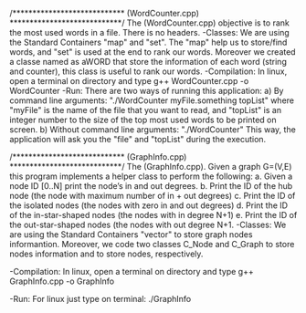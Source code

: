 

/**************************** (WordCounter.cpp) ****************************/
The (WordCounter.cpp) objective is to rank the most used words in a file. There is no headers. 
-Classes: We are using the Standard Containers "map" and "set". The "map" help us to store/find words, and "set" 
is used at the end to rank our words. Moreover we created a classe named as aWORD that store the information of 
each word (string and counter), this class is useful to rank our words. 
-Compilation: In linux, open a terminal on directory and type g++ WordCounter.cpp -o WordCounter
-Run: There are two ways of running this application: 
a) By command line arguments: "./WordCounter myFile.something topList" where "myFile" is the name of the file that you want to read, 
and "topList" is an integer number to the size of the top most used words to be printed on screen. 
b) Without command line arguments: "./WordCounter" This way, the application will ask you the "file" and "topList" during the execution.



/**************************** (GraphInfo.cpp) ****************************/
The (GraphInfo.cpp).  Given a graph G=(V,E) this program implements a helper class to perform the following:
a.  Given a node ID 	[0..N] print the node’s in and out degrees.
b.  Print the ID of the hub node (the node with maximum number of in + out degrees)
c.  Print the ID of the isolated nodes (the nodes with zero in and out degrees)
d.  Print the ID of the in-star-shaped nodes (the nodes with in degree N+1)
e.  Print the ID of the out-star-shaped nodes (the nodes with out degree N+1.
-Classes: We are using the Standard Containers "vector" to store graph nodes informantion. 
Moreover, we code two classes C_Node and C_Graph to store nodes information and to store nodes, respectively.  

-Compilation: In linux, open a terminal on directory and type g++ GraphInfo.cpp -o GraphInfo

-Run: For linux just type on terminal: ./GraphInfo
